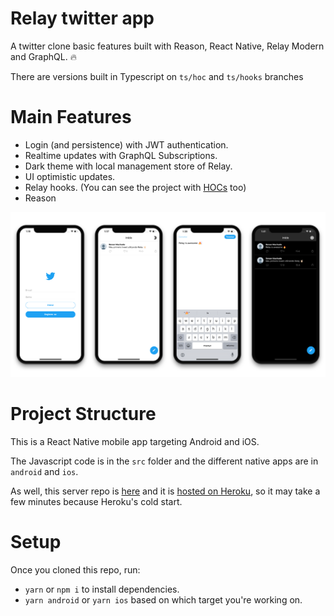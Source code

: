 # Relay twitter app

A twitter clone basic features built with Reason, React Native, Relay Modern and GraphQL. 🔥

There are versions built in Typescript on `ts/hoc` and `ts/hooks` branches

# Main Features

- Login (and persistence) with JWT authentication.
- Realtime updates with GraphQL Subscriptions.
- Dark theme with local management store of Relay.
- UI optimistic updates.
- Relay hooks. (You can see the project with [HOCs](https://github.com/renanmav/relay-twitter/tree/feat/hoc) too)
- Reason

![screenshots](./preview/relay-twitter.png)

# Project Structure

This is a React Native mobile app targeting Android and iOS.

The Javascript code is in the `src` folder and the
different native apps are in `android` and `ios`.

As well, this server repo is [here](https://github.com/renanmav/entria-fullstack) and it is [hosted on Heroku](https://relay-twitter-server.herokuapp.com/graphiql), so it may take a few minutes because Heroku's cold start.

# Setup

Once you cloned this repo, run:

- `yarn` or `npm i` to install dependencies.
- `yarn android` or `yarn ios` based on which target you're working on.
